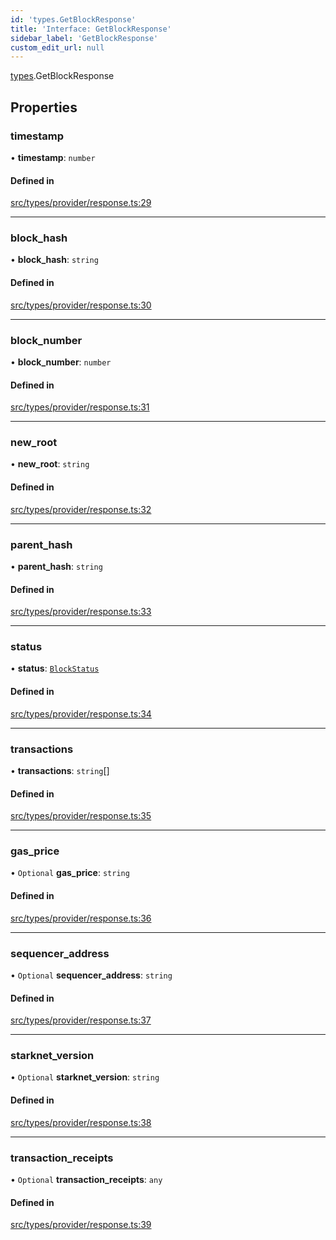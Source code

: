 ```yaml
---
id: 'types.GetBlockResponse'
title: 'Interface: GetBlockResponse'
sidebar_label: 'GetBlockResponse'
custom_edit_url: null
---
```


[types](../namespaces/types.md).GetBlockResponse

## Properties

### timestamp

• **timestamp**: `number`

#### Defined in

[src/types/provider/response.ts:29](https://github.com/starknet-io/starknet.js/blob/v5.19.5/src/types/provider/response.ts#L29)

---

### block_hash

• **block_hash**: `string`

#### Defined in

[src/types/provider/response.ts:30](https://github.com/starknet-io/starknet.js/blob/v5.19.5/src/types/provider/response.ts#L30)

---

### block_number

• **block_number**: `number`

#### Defined in

[src/types/provider/response.ts:31](https://github.com/starknet-io/starknet.js/blob/v5.19.5/src/types/provider/response.ts#L31)

---

### new_root

• **new_root**: `string`

#### Defined in

[src/types/provider/response.ts:32](https://github.com/starknet-io/starknet.js/blob/v5.19.5/src/types/provider/response.ts#L32)

---

### parent_hash

• **parent_hash**: `string`

#### Defined in

[src/types/provider/response.ts:33](https://github.com/starknet-io/starknet.js/blob/v5.19.5/src/types/provider/response.ts#L33)

---

### status

• **status**: [`BlockStatus`](../enums/types.BlockStatus.md)

#### Defined in

[src/types/provider/response.ts:34](https://github.com/starknet-io/starknet.js/blob/v5.19.5/src/types/provider/response.ts#L34)

---

### transactions

• **transactions**: `string`[]

#### Defined in

[src/types/provider/response.ts:35](https://github.com/starknet-io/starknet.js/blob/v5.19.5/src/types/provider/response.ts#L35)

---

### gas_price

• `Optional` **gas_price**: `string`

#### Defined in

[src/types/provider/response.ts:36](https://github.com/starknet-io/starknet.js/blob/v5.19.5/src/types/provider/response.ts#L36)

---

### sequencer_address

• `Optional` **sequencer_address**: `string`

#### Defined in

[src/types/provider/response.ts:37](https://github.com/starknet-io/starknet.js/blob/v5.19.5/src/types/provider/response.ts#L37)

---

### starknet_version

• `Optional` **starknet_version**: `string`

#### Defined in

[src/types/provider/response.ts:38](https://github.com/starknet-io/starknet.js/blob/v5.19.5/src/types/provider/response.ts#L38)

---

### transaction_receipts

• `Optional` **transaction_receipts**: `any`

#### Defined in

[src/types/provider/response.ts:39](https://github.com/starknet-io/starknet.js/blob/v5.19.5/src/types/provider/response.ts#L39)

